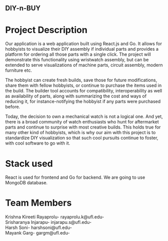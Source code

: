 ## DIY-n-BUY

# Project Description

Our application is a web application built using React.js and Go. It allows for hobbyists to visualize their DIY assembly if individual parts and provides a platform for ordering all those parts with a single click. The project will demonstrate this functionality using wristwatch assembly, but can be extended to serve visualizations of machine parts, circuit assembly, modern furniture etc.

The hobbyist can create fresh builds, save those for future modifications, share them with fellow hobbyists, or continue to purchase the items used in the build. The builder tool accounts for compatibility, interoperability as well as availability of parts, along with summarizing the cost and ways of reducing it, for instance-notifying the hobbyist if any parts were purchased before.

Today, the decision to own a mechanical watch is not a logical one. And yet, there is a broad community of watch enthusiasts who hunt for aftermarket parts and continue to surprise with most creative builds. This holds true for many other kind of hobbyists, which is why our aim with this project is to standardize DIY visualization so that such cool pursuits continue to foster, with cool software to go with it.

# Stack used
React is used for frontend and Go for backend. We are going to use MongoDB database.

# Team Members

Krishna Kireeti Rayaprolu- rayaprolu.k@ufl.edu- <br/>
Srisharanya Injarapu- injarapu.s@ufl.edu- <br/>
Harsh Soni- harshsoni@ufl.edu-  <br/>
Mayank Garg- gargm@ufl.edu- <br/>
